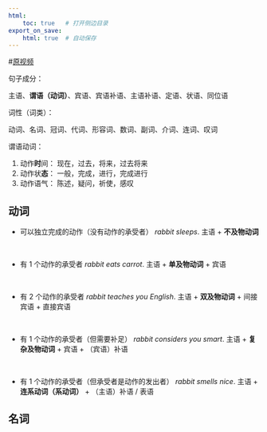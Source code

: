```yaml
---
html:
    toc: true   # 打开侧边目录
export_on_save:
    html: true  # 自动保存
---
```


#[原视频](https://www.bilibili.com/video/BV1XY411J7aG/?spm_id_from=333.788.recommend_more_video.1)

句子成分：

主语、**谓语（动词）**、宾语、宾语补语、主语补语、定语、状语、同位语

词性（词类）：

动词、名词、冠词、代词、形容词、数词、副词、介词、连词、叹词

谓语动词：
1. 动作**时**间：
    现在，过去，将来，过去将来
2. 动作状**态**：
    一般，完成，进行，完成进行
3. 动作语气：
    陈述，疑问，祈使，感叹


## 动词

* 可以独立完成的动作（没有动作的承受者）
    $rabbit \ sleeps.$
    主语 + **不及物动词**

<br>

* 有 1 个动作的承受者
    $rabbit \ eats \ carrot.$
    主语 + **单及物动词** + 宾语

<br>

* 有 2 个动作的承受者
    $rabbit \ teaches \ you \ English.$
    主语 + **双及物动词** + 间接宾语 + 直接宾语

<br>

* 有 1 个动作的承受者（但需要补足）
    $rabbit \ considers \ you \ smart.$
    主语 + **复杂及物动词** + 宾语 + （宾语）补语

<br> 

* 有 1 个动作的承受者（但承受者是动作的发出者）
    $rabbit \ smells \ nice.$
    主语 + **连系动词（系动词）** + （主语）补语 / 表语

## 名词